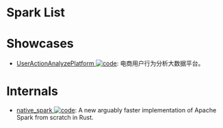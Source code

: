 # Spark List

# Showcases

- [UserActionAnalyzePlatform ![code](https://ng-tech.icu/assets/code.svg)](https://github.com/oeljeklaus-you/UserActionAnalyzePlatform): 电商用户行为分析大数据平台。

# Internals

- [native_spark ![code](https://ng-tech.icu/assets/code.svg)](https://github.com/rajasekarv/native_spark): A new arguably faster implementation of Apache Spark from scratch in Rust.
